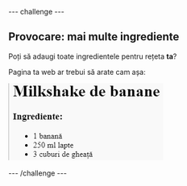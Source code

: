\--- challenge \---

## Provocare: mai multe ingrediente

Poți să adaugi toate ingredientele pentru rețeta **ta**?

Pagina ta web ar trebui să arate cam așa:

![captură de ecran](images/recipe-more-ingredients.png)

\--- /challenge \---